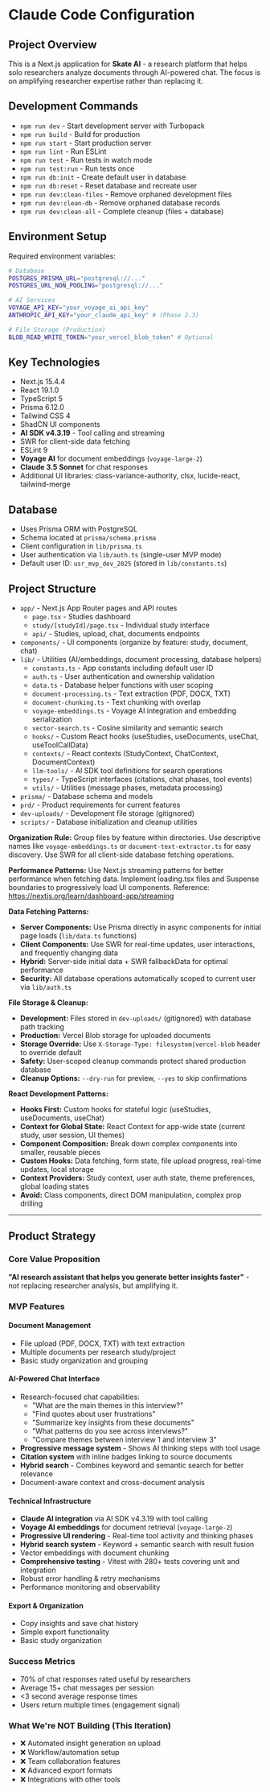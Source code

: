 # Claude Code Configuration

## Project Overview
This is a Next.js application for **Skate AI** - a research platform that helps solo researchers analyze documents through AI-powered chat. The focus is on amplifying researcher expertise rather than replacing it.

## Development Commands
- `npm run dev` - Start development server with Turbopack
- `npm run build` - Build for production
- `npm run start` - Start production server
- `npm run lint` - Run ESLint
- `npm run test` - Run tests in watch mode
- `npm run test:run` - Run tests once
- `npm run db:init` - Create default user in database
- `npm run db:reset` - Reset database and recreate user
- `npm run dev:clean-files` - Remove orphaned development files
- `npm run dev:clean-db` - Remove orphaned database records
- `npm run dev:clean-all` - Complete cleanup (files + database)

## Environment Setup
Required environment variables:
```bash
# Database
POSTGRES_PRISMA_URL="postgresql://..."
POSTGRES_URL_NON_POOLING="postgresql://..."

# AI Services
VOYAGE_API_KEY="your_voyage_ai_api_key"
ANTHROPIC_API_KEY="your_claude_api_key" # (Phase 2.3)

# File Storage (Production)
BLOB_READ_WRITE_TOKEN="your_vercel_blob_token" # Optional
```

## Key Technologies
- Next.js 15.4.4
- React 19.1.0
- TypeScript 5
- Prisma 6.12.0
- Tailwind CSS 4
- ShadCN UI components
- **AI SDK v4.3.19** - Tool calling and streaming
- SWR for client-side data fetching
- ESLint 9
- **Voyage AI** for document embeddings (`voyage-large-2`)
- **Claude 3.5 Sonnet** for chat responses
- Additional UI libraries: class-variance-authority, clsx, lucide-react, tailwind-merge

## Database
- Uses Prisma ORM with PostgreSQL 
- Schema located at `prisma/schema.prisma`
- Client configuration in `lib/prisma.ts`
- User authentication via `lib/auth.ts` (single-user MVP mode)
- Default user ID: `usr_mvp_dev_2025` (stored in `lib/constants.ts`)

## Project Structure

- `app/` - Next.js App Router pages and API routes
  - `page.tsx` - Studies dashboard
  - `study/[studyId]/page.tsx` - Individual study interface  
  - `api/` - Studies, upload, chat, documents endpoints
- `components/` - UI components (organize by feature: study, document, chat)
- `lib/` - Utilities (AI/embeddings, document processing, database helpers)
  - `constants.ts` - App constants including default user ID
  - `auth.ts` - User authentication and ownership validation
  - `data.ts` - Database helper functions with user scoping
  - `document-processing.ts` - Text extraction (PDF, DOCX, TXT)
  - `document-chunking.ts` - Text chunking with overlap
  - `voyage-embeddings.ts` - Voyage AI integration and embedding serialization
  - `vector-search.ts` - Cosine similarity and semantic search
  - `hooks/` - Custom React hooks (useStudies, useDocuments, useChat, useToolCallData)
  - `contexts/` - React contexts (StudyContext, ChatContext, DocumentContext)
  - `llm-tools/` - AI SDK tool definitions for search operations
  - `types/` - TypeScript interfaces (citations, chat phases, tool events)
  - `utils/` - Utilities (message phases, metadata processing)
- `prisma/` - Database schema and models
- `prd/` - Product requirements for current features
- `dev-uploads/` - Development file storage (gitignored)
- `scripts/` - Database initialization and cleanup utilities

**Organization Rule:** Group files by feature within directories. Use descriptive names like `voyage-embeddings.ts` or `document-text-extractor.ts` for easy discovery. Use SWR for all client-side database fetching operations.

**Performance Patterns:** Use Next.js streaming patterns for better performance when fetching data. Implement loading.tsx files and Suspense boundaries to progressively load UI components. Reference: https://nextjs.org/learn/dashboard-app/streaming

**Data Fetching Patterns:**
- **Server Components:** Use Prisma directly in async components for initial page loads (`lib/data.ts` functions)
- **Client Components:** Use SWR for real-time updates, user interactions, and frequently changing data
- **Hybrid:** Server-side initial data + SWR fallbackData for optimal performance
- **Security:** All database operations automatically scoped to current user via `lib/auth.ts`

**File Storage & Cleanup:**
- **Development:** Files stored in `dev-uploads/` (gitignored) with database path tracking
- **Production:** Vercel Blob storage for uploaded documents  
- **Storage Override:** Use `X-Storage-Type: filesystem|vercel-blob` header to override default
- **Safety:** User-scoped cleanup commands protect shared production database
- **Cleanup Options:** `--dry-run` for preview, `--yes` to skip confirmations

**React Development Patterns:**
- **Hooks First:** Custom hooks for stateful logic (useStudies, useDocuments, useChat)
- **Context for Global State:** React Context for app-wide state (current study, user session, UI themes)
- **Component Composition:** Break down complex components into smaller, reusable pieces
- **Custom Hooks:** Data fetching, form state, file upload progress, real-time updates, local storage
- **Context Providers:** Study context, user auth state, theme preferences, global loading states
- **Avoid:** Class components, direct DOM manipulation, complex prop drilling

---

## Product Strategy

### Core Value Proposition
**"AI research assistant that helps you generate better insights faster"** - not replacing researcher analysis, but amplifying it.

### MVP Features

#### Document Management
- File upload (PDF, DOCX, TXT) with text extraction
- Multiple documents per research study/project
- Basic study organization and grouping

#### AI-Powered Chat Interface
- Research-focused chat capabilities:
  - "What are the main themes in this interview?"
  - "Find quotes about user frustrations"
  - "Summarize key insights from these documents"
  - "What patterns do you see across interviews?"
  - "Compare themes between interview 1 and interview 3"
- **Progressive message system** - Shows AI thinking steps with tool usage
- **Citation system** with inline badges linking to source documents
- **Hybrid search** - Combines keyword and semantic search for better relevance
- Document-aware context and cross-document analysis

#### Technical Infrastructure
- **Claude AI integration** via AI SDK v4.3.19 with tool calling
- **Voyage AI embeddings** for document retrieval (`voyage-large-2`)
- **Progressive UI rendering** - Real-time tool activity and thinking phases
- **Hybrid search system** - Keyword + semantic search with result fusion
- Vector embeddings with document chunking
- **Comprehensive testing** - Vitest with 280+ tests covering unit and integration
- Robust error handling & retry mechanisms
- Performance monitoring and observability

#### Export & Organization
- Copy insights and save chat history
- Simple export functionality
- Basic study organization

### Success Metrics
- 70% of chat responses rated useful by researchers
- Average 15+ chat messages per session
- <3 second average response times
- Users return multiple times (engagement signal)

### What We're NOT Building (This Iteration)
- ❌ Automated insight generation on upload
- ❌ Workflow/automation setup  
- ❌ Team collaboration features
- ❌ Advanced export formats
- ❌ Integrations with other tools